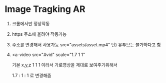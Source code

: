 # Image Tragking AR


1. 크롬에서만 정상작동

2. https 주소에 올려야 작동가능

3. 주소를 변경해서 사용가능 src="assets/asset.mp4" 
단) 유투브는 불가하다고 함

4. <a-video src="#vid" scale="1.7 1 1"
   
   기본 x,y,z 1 1 1 이라서 가로영상을 제대로 보여주기위해서 
   
   1.7 : 1 : 1 로 변경해줌 

